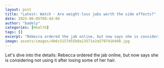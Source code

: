 ```yaml
---
layout: post
title: "Latest: Watch - Are weight-loss jabs worth the side effects?"
date: 2025-06-05T09:44:04
author: "badely"
categories: [Health]
tags: []
excerpt: "Rebecca ordered the jab online, but now says she is considering not using it after losing some of her hair."
image: assets/images/4b6c5157d55b0a13571e2a5797416498.jpg
---
```


Let's dive into the details: Rebecca ordered the jab online, but now says she is considering not using it after losing some of her hair.

